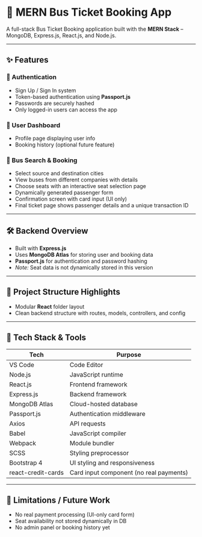 # 🚌 MERN Bus Ticket Booking App

A full-stack Bus Ticket Booking application built with the **MERN Stack** – MongoDB, Express.js, React.js, and Node.js.

---

## ✨ Features

### 🔐 Authentication
- Sign Up / Sign In system
- Token-based authentication using **Passport.js**
- Passwords are securely hashed
- Only logged-in users can access the app

### 👤 User Dashboard
- Profile page displaying user info
- Booking history (optional future feature)

### 🚏 Bus Search & Booking
- Select source and destination cities
- View buses from different companies with details
- Choose seats with an interactive seat selection page
- Dynamically generated passenger form
- Confirmation screen with card input (UI only)
- Final ticket page shows passenger details and a unique transaction ID

---

## 🛠 Backend Overview
- Built with **Express.js**
- Uses **MongoDB Atlas** for storing user and booking data
- **Passport.js** for authentication and password hashing
- *Note:* Seat data is not dynamically stored in this version

---

## 📁 Project Structure Highlights
- Modular **React** folder layout
- Clean backend structure with routes, models, controllers, and config

---

## 🧰 Tech Stack & Tools

| Tech             | Purpose                                     |
|------------------|---------------------------------------------|
| VS Code          | Code Editor                                 |
| Node.js          | JavaScript runtime                          |
| React.js         | Frontend framework                          |
| Express.js       | Backend framework                           |
| MongoDB Atlas    | Cloud-hosted database                       |
| Passport.js      | Authentication middleware                   |
| Axios            | API requests                                |
| Babel            | JavaScript compiler                         |
| Webpack          | Module bundler                              |
| SCSS             | Styling preprocessor                        |
| Bootstrap 4      | UI styling and responsiveness               |
| react-credit-cards | Card input component (no real payments)   |

---

## 🚧 Limitations / Future Work
- No real payment processing (UI-only card form)
- Seat availability not stored dynamically in DB
- No admin panel or booking history yet
